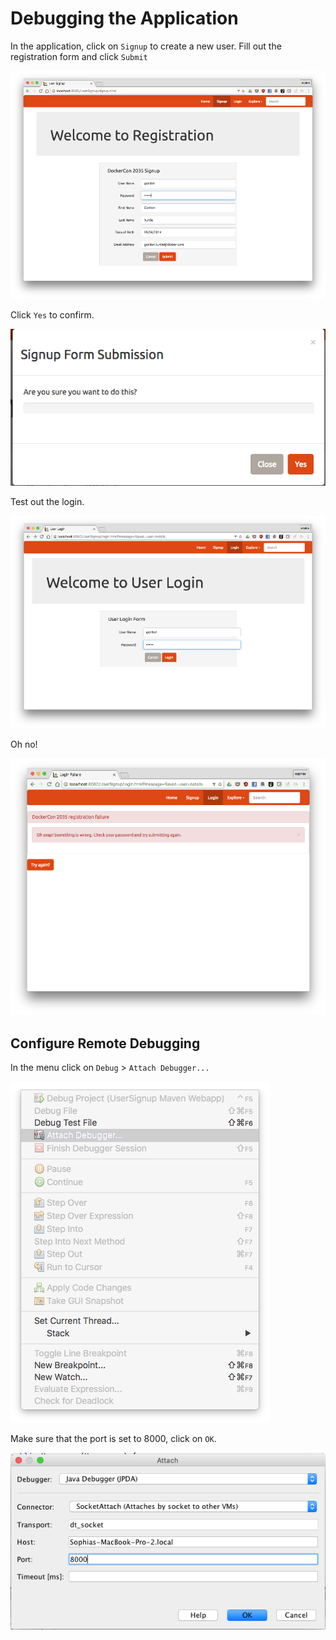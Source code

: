 # Debugging the Application

In the application, click on `Signup` to create a new user. Fill out the registration form and click `Submit`

![](./assets/app_debug_signup2.png)

Click `Yes` to confirm.

![](./assets/app_debug_signup_confirm.png)

Test out the login.

![](./assets/app_debug_login2.png)

Oh no!

![](./assets/app_debug_login_fail2.png)

## Configure Remote Debugging

In the menu click on `Debug` > `Attach Debugger...`

![](./assets/netbeans_debug_attach_debugger_menu.png)

Make sure that the port is set to 8000, click on `OK`.

![](./assets/netbeans_debug_attach_debugger_configure.png)
